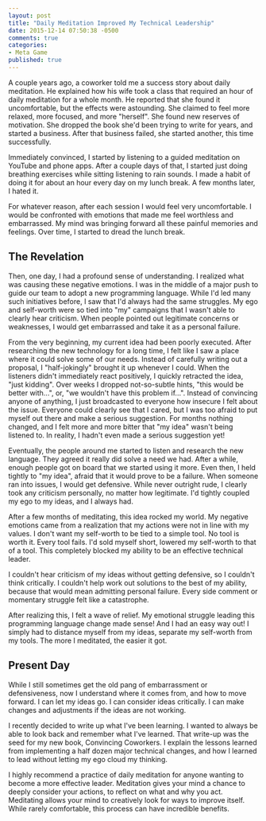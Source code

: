 ```yaml
---
layout: post
title: "Daily Meditation Improved My Technical Leadership"
date: 2015-12-14 07:50:38 -0500
comments: true
categories: 
- Meta Game
published: true
---
```


A couple years ago, a coworker told me a success story about daily meditation.
He explained how his wife took a class that required an hour of daily meditation
for a whole month. He reported that she found it uncomfortable, but the effects
were astounding. She claimed to feel more relaxed, more focused, and more
"herself". She found new reserves of motivation. She dropped the book she'd been
trying to write for years, and started a business. After that business failed,
she started another, this time successfully.

Immediately convinced, I started by listening to a guided meditation on YouTube
and phone apps. After a couple days of that, I started just doing breathing
exercises while sitting listening to rain sounds. I made a habit of doing it for
about an hour every day on my lunch break. A few months later, I hated it.

For whatever reason, after each session I would feel very uncomfortable. I would
be confronted with emotions that made me feel worthless and embarrassed. My mind
was bringing forward all these painful memories and feelings. Over time, I
started to dread the lunch break.

## The Revelation

Then, one day, I had a profound sense of understanding. I realized what was
causing these negative emotions. I was in the middle of a major push to guide
our team to adopt a new programming language. While I'd led many such
initiatives before, I saw that I'd always had the same struggles. My ego and
self-worth were so tied into "my" campaigns that I wasn't able to clearly hear
criticism. When people pointed out legitimate concerns or weaknesses, I would
get embarrassed and take it as a personal failure.

From the very beginning, my current idea had been poorly executed. After
researching the new technology for a long time, I felt like I saw a place where
it could solve some of our needs. Instead of carefully writing out a proposal, I
"half-jokingly" brought it up whenever I could. When the listeners didn't
immediately react positively, I quickly retracted the idea, "just kidding". Over
weeks I dropped not-so-subtle hints, "this would be better with...", or, "we
wouldn't have this problem if...". Instead of convincing anyone of anything, I
just broadcasted to everyone how insecure I felt about the issue. Everyone could
clearly see that I cared, but I was too afraid to put myself out there and make
a serious suggestion. For months nothing changed, and I felt more and more
bitter that "my idea" wasn't being listened to. In reality, I hadn't even made a
serious suggestion yet!

Eventually, the people around me started to listen and research the new
language. They agreed it really did solve a need we had. After a while, enough
people got on board that we started using it more. Even then, I held tightly to
"my idea", afraid that it would prove to be a failure. When someone ran into
issues, I would get defensive. While never outright rude, I clearly took any
criticism personally, no matter how legitimate. I'd tightly coupled my ego to my
ideas, and I always had.

After a few months of meditating, this idea rocked my world. My negative
emotions came from a realization that my actions were not in line with my
values. I don't want my self-worth to be tied to a simple tool. No tool is worth
it. Every tool fails. I'd sold myself short, lowered my self-worth to that of a
tool. This completely blocked my ability to be an effective technical leader.

I couldn't hear criticism of my ideas without getting defensive, so I couldn't
think critically. I couldn't help work out solutions to the best of my ability,
because that would mean admitting personal failure. Every side comment or
momentary struggle felt like a catastrophe.

After realizing this, I felt a wave of relief. My emotional struggle leading
this programming language change made sense! And I had an easy way out! I simply
had to distance myself from my ideas, separate my self-worth from my tools. The
more I meditated, the easier it got.

## Present Day

While I still sometimes get the old pang of embarrassment or defensiveness, now
I understand where it comes from, and how to move forward. I can let my ideas
go. I can consider ideas critically. I can make changes and adjustments if the
ideas are not working.

I recently decided to write up what I've been learning. I wanted to always be
able to look back and remember what I've learned. That write-up was the seed for
my new book, Convincing Coworkers. I explain the lessons learned from
implementing a half dozen major technical changes, and how I learned to lead
without letting my ego cloud my thinking.

I highly recommend a practice of daily meditation for anyone wanting to become a
more effective leader. Meditation gives your mind a chance to deeply consider
your actions, to reflect on what and why you act. Meditating allows your mind to
creatively look for ways to improve itself. While rarely comfortable, this
process can have incredible benefits.
